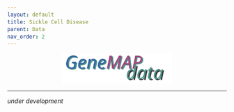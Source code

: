 ```yaml
---
layout: default
title: Sickle Cell Disease
parent: Data
nav_order: 2
---
```


<p align="center"><img src="../../assets/img/genemap-data.svg" height="50%" width="50%"></p>

---

_under development_
